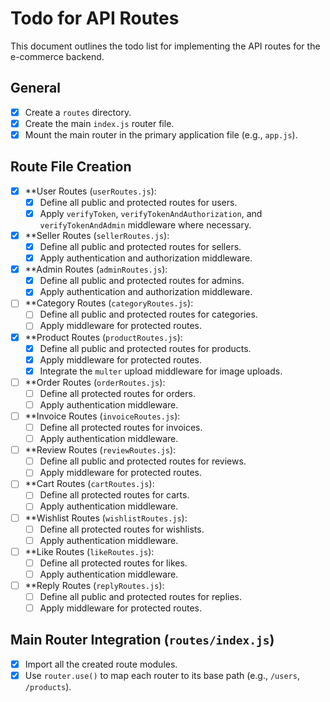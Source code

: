 # Todo for API Routes

This document outlines the todo list for implementing the API routes for the e-commerce backend.

## General

- [x] Create a `routes` directory.
- [x] Create the main `index.js` router file.
- [x] Mount the main router in the primary application file (e.g., `app.js`).

## Route File Creation

- [x] **User Routes (`userRoutes.js`):
    - [x] Define all public and protected routes for users.
    - [x] Apply `verifyToken`, `verifyTokenAndAuthorization`, and `verifyTokenAndAdmin` middleware where necessary.

- [x] **Seller Routes (`sellerRoutes.js`):
    - [x] Define all public and protected routes for sellers.
    - [x] Apply authentication and authorization middleware.

- [x] **Admin Routes (`adminRoutes.js`):
    - [x] Define all public and protected routes for admins.
    - [x] Apply authentication and authorization middleware.

- [ ] **Category Routes (`categoryRoutes.js`):
    - [ ] Define all public and protected routes for categories.
    - [ ] Apply middleware for protected routes.

- [x] **Product Routes (`productRoutes.js`):
    - [x] Define all public and protected routes for products.
    - [x] Apply middleware for protected routes.
    - [x] Integrate the `multer` upload middleware for image uploads.

- [ ] **Order Routes (`orderRoutes.js`):
    - [ ] Define all protected routes for orders.
    - [ ] Apply authentication middleware.

- [ ] **Invoice Routes (`invoiceRoutes.js`):
    - [ ] Define all protected routes for invoices.
    - [ ] Apply authentication middleware.

- [ ] **Review Routes (`reviewRoutes.js`):
    - [ ] Define all public and protected routes for reviews.
    - [ ] Apply middleware for protected routes.

- [ ] **Cart Routes (`cartRoutes.js`):
    - [ ] Define all protected routes for carts.
    - [ ] Apply authentication middleware.

- [ ] **Wishlist Routes (`wishlistRoutes.js`):
    - [ ] Define all protected routes for wishlists.
    - [ ] Apply authentication middleware.

- [ ] **Like Routes (`likeRoutes.js`):
    - [ ] Define all protected routes for likes.
    - [ ] Apply authentication middleware.

- [ ] **Reply Routes (`replyRoutes.js`):
    - [ ] Define all public and protected routes for replies.
    - [ ] Apply middleware for protected routes.

## Main Router Integration (`routes/index.js`)

- [x] Import all the created route modules.
- [x] Use `router.use()` to map each router to its base path (e.g., `/users`, `/products`).

